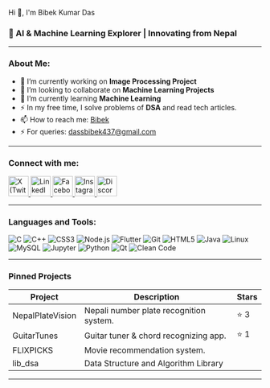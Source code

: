 Hi 👋, I'm Bibek Kumar Das

### 🚀 AI & Machine Learning Explorer | Innovating from Nepal

---

### About Me:

- 🔭 I’m currently working on **Image Processing Project**
- 🤝 I’m looking to collaborate on **Machine Learning Projects**
- 🌱 I’m currently learning **Machine Learning**
- ⚡ In my free time, I solve problems of **DSA** and read tech articles.
- 📫 How to reach me: [Bibek](https://www.linkedin.com/in/bibekdass/)
- ⚡ For queries: dassbibek437@gmail.com
---

### Connect with me:

<p>
  <a href="https://x.com/magical_cr76306" target="_blank">
    <img src="https://cdn.jsdelivr.net/gh/devicons/devicon/icons/twitter/twitter-original.svg" alt="X (Twitter)" width="40" height="40"/>
  </a>
  <a href="https://linkedin.com/in/your_linkedin" target="_blank">
    <img src="https://cdn.jsdelivr.net/gh/devicons/devicon/icons/linkedin/linkedin-original.svg" alt="LinkedIn" width="40" height="40"/>
  </a>
  <a href="https://facebook.com/your_facebook" target="_blank">
    <img src="https://cdn.jsdelivr.net/gh/devicons/devicon/icons/facebook/facebook-original.svg" alt="Facebook" width="40" height="40"/>
  </a>
  <a href="https://instagram.com/your_instagram" target="_blank">
    <img src="https://cdn.jsdelivr.net/npm/simple-icons@v9/icons/instagram.svg" alt="Instagram" width="40" height="40"/>
  </a>
  <a href="https://discord.com/users/your_discord_id" target="_blank">
    <img src="https://cdn.jsdelivr.net/npm/simple-icons@v9/icons/discord.svg" alt="Discord" width="40" height="40"/>
  </a>
</p>


---

### Languages and Tools:

![C](https://img.shields.io/badge/C-007ACC?style=for-the-badge&logo=c&logoColor=white)
![C++](https://img.shields.io/badge/C++-00599C?style=for-the-badge&logo=c%2B%2B&logoColor=white)
![CSS3](https://img.shields.io/badge/CSS3-1572B6?style=for-the-badge&logo=css3&logoColor=white)
![Node.js](https://img.shields.io/badge/Node.js-339933?style=for-the-badge&logo=nodedotjs&logoColor=white)
![Flutter](https://img.shields.io/badge/Flutter-02569B?style=for-the-badge&logo=flutter&logoColor=white)
![Git](https://img.shields.io/badge/Git-F05032?style=for-the-badge&logo=git&logoColor=white)
![HTML5](https://img.shields.io/badge/HTML5-E34F26?style=for-the-badge&logo=html5&logoColor=white)
![Java](https://img.shields.io/badge/Java-007396?style=for-the-badge&logo=java&logoColor=white)
![Linux](https://img.shields.io/badge/Linux-FCC624?style=for-the-badge&logo=linux&logoColor=black)
![MySQL](https://img.shields.io/badge/MySQL-4479A1?style=for-the-badge&logo=mysql&logoColor=white)
![Jupyter](https://img.shields.io/badge/Jupyter-F37626?style=for-the-badge&logo=jupyter&logoColor=white)
![Python](https://img.shields.io/badge/Python-3776AB?style=for-the-badge&logo=python&logoColor=white)
![Qt](https://img.shields.io/badge/Qt-41CD52?style=for-the-badge&logo=qt&logoColor=white)
![Clean Code](https://img.shields.io/badge/Clean_Code-000000?style=for-the-badge&logo=codecov&logoColor=white)

---

### Pinned Projects

| Project        | Description                               | Stars |
|----------------|-------------------------------------------|-------|
| NepalPlateVision | Nepali number plate recognition system. | ⭐ 3   |
| GuitarTunes     | Guitar tuner & chord recognizing app.    | ⭐ 1   |
| FLIXPICKS       | Movie recommendation system.              |       |
| lib_dsa         | Data Structure and Algorithm Library     |       |

---

